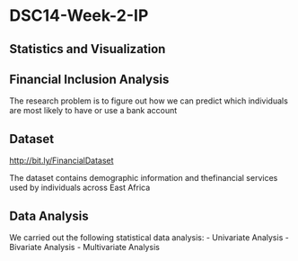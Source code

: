 # DSC14-Week-2-IP
## Statistics and Visualization
## Financial Inclusion Analysis
The research problem is to figure out how we can predict which individuals are most likely to have or use a bank account
## Dataset
http://bit.ly/FinancialDataset

The dataset contains demographic information and thefinancial services used by individuals across East Africa
## Data Analysis
We carried out the following statistical data analysis:
              - Univariate Analysis
              - Bivariate Analysis
              - Multivariate Analysis
